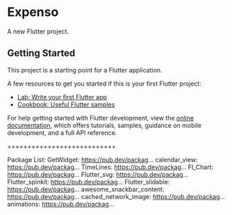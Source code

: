 # Expenso

A new Flutter project.

## Getting Started

This project is a starting point for a Flutter application.

A few resources to get you started if this is your first Flutter project:

- [Lab: Write your first Flutter app](https://docs.flutter.dev/get-started/codelab)
- [Cookbook: Useful Flutter samples](https://docs.flutter.dev/cookbook)

For help getting started with Flutter development, view the
[online documentation](https://docs.flutter.dev/), which offers tutorials,
samples, guidance on mobile development, and a full API reference.

+++++++++++++++++++++++++++

Package List:
GetWidget: https://pub.dev/packag...
calendar_view: https://pub.dev/packag...
TimeLines: https://pub.dev/packag...
Fl_Chart: https://pub.dev/packag...
Flutter_svg: https://pub.dev/packag...
Flutter_spinkit: https://pub.dev/packag...
Flutter_slidable: https://pub.dev/packag...
awesome_snackbar_content: https://pub.dev/packag...
cached_network_image: https://pub.dev/packag...
animations: https://pub.dev/packag...

